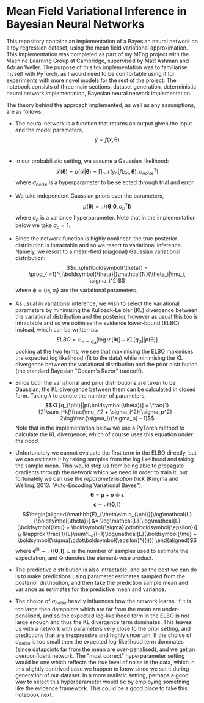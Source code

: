 # Mean Field Variational Inference in Bayesian Neural Networks

This repository contains an implementation of a Bayesian neural network on a toy regression dataset, using the mean field variational approximation. This implementation was completed as part of my MEng project with the Machine Learning Group at Cambridge, supervised by Matt Ashman and Adrian Weller. The purpose of this toy implementation was to familiarise myself with PyTorch, as I would need to be comfortable using it for experiments with more novel models for the rest of the project. The notebook consists of three main sections: dataset generation, deterministic neural network implementation, Bayesian neural network implementation.

The theory behind the approach implemented, as well as any assumptions, are as follows:

- The neural network is a function that returns an output given the input and the model parameters, $$\hat{y} = f(x, \boldsymbol{\theta})$$.

- In our probabilistic setting, we assume a Gaussian likelihood: $$\mathcal{L}(\boldsymbol{\theta}) = p(\mathcal{D}|\boldsymbol{\theta}) = \prod_n\mathcal{N}(y_n|f(x_n,\boldsymbol{\theta}), \sigma^2_{noise})$$ where $\sigma_{noise}$ is a hyperparameter to be selected through trial and error.

- We take independent Gaussian priors over the parameters, $$p(\boldsymbol{\theta}) = \mathcal{N}(\boldsymbol{\theta}|\boldsymbol{0}, \sigma_p^2\mathbf{I})$$ where $\sigma_p$ is a variance hyperparameter. Note that in the implementation below we take $\sigma_p = 1$.

- Since the network function is highly nonlinear, the true posterior distribution is intractable and so we resort to variational inference. Namely, we resort to a mean-field (diagonal) Gaussian variational distribution: $$q_\phi(\boldsymbol{\theta}) = \prod_{i=1}^{|\boldsymbol{\theta}|}\mathcal{N}(\theta_i|\mu_i, \sigma_i^2)$$ where $\phi = \{\mu_i, \sigma_i\}$ are the variational parameters.

- As usual in variational inference, we wish to select the variational parameters by minimising the Kullback-Leibler (KL) divergence between the variational distribution and the posterior, however as usual this too is intractable and so we optimise the evidence lower-bound (ELBO) instead, which can be written as: $$ELBO = \mathbb{E}_{\theta\sim q_{\phi}}[\log\mathcal{L}(\boldsymbol{\theta})] - KL[q_{\phi}||p(\boldsymbol{\theta})]$$ Looking at the two terms, we see that maximising the ELBO maximises the expected log likelihood (fit to the data) while minimising the KL divergence between the variational distribution and the prior distribution (the standard Bayesian "Occam's Razor" tradeoff).

- Since both the variational and prior distributions are taken to be Gaussian, the KL divergence between them can be calculated in closed form. Taking $k$ to denote the number of parameters, $$KL[q_{\phi}||p(\boldsymbol{\theta})] = \frac{1}{2}\sum_i^k[\frac{\mu_i^2 + \sigma_i^2}{\sigma_p^2} - 2\log\frac{\sigma_i}{\sigma_p} - 1]$$ Note that in the implementation below we use a PyTorch method to calculate the KL divergence, which of course uses this equation *under the hood*.

- Unfortunately we cannot evaluate the first term in the ELBO directly, but we can estimate it by taking samples from the log likelihood and taking the sample mean. This would stop us from being able to propagate gradients through the network which we need in order to train it, but fortunately we can use the *reparameterisation trick* (Kingma and Welling, 2013. "Auto-Encoding Variational Bayes"): $$\boldsymbol{\theta} = \boldsymbol{\mu} + \boldsymbol{\sigma}\odot\boldsymbol{\epsilon}$$  $$\boldsymbol{\epsilon} \sim \mathcal{N}(\boldsymbol{0}, \boldsymbol{I})$$ $$\begin{aligned}\mathbb{E}_{\theta\sim q_{\phi}}[\log\mathcal{L}(\boldsymbol{\theta})] &= \log\mathcal{L}(\log\mathcal{L}(\boldsymbol{\mu} + \boldsymbol{\sigma}\odot\boldsymbol{\epsilon})] \\ &\approx \frac{1}{L}\sum^L_{l=1}\log\mathcal{L}(\boldsymbol{\mu} + \boldsymbol{\sigma}\odot\boldsymbol{\epsilon}^{(l)}) \end{aligned}$$ where $\boldsymbol{\epsilon}^{(l)} \sim \mathcal{N}(\boldsymbol{0}, \boldsymbol{I})$, $L$ is the number of samples used to estimate the expectation, and $\odot$ denotes the element-wise product.

- The predictive distribution is also intractable, and so the best we can do is to make predictions using parameter estimates sampled from the posterior distribution, and then take the prediction sample mean and variance as estimates for the predictive mean and variance.

- The choice of $\sigma_{noise}$ heavily influences how the network learns. If it is too large then datapoints which are far from the mean are under-penalised, and so the expected log-likelihood term in the ELBO is not large enough and thus the KL divergence term dominates. This leaves us with a network with parameters very close to the prior setting, and predictions that are inexpressive and highly uncertain. If the choice of $\sigma_{noise}$ is too small then the expected log-likelihood term dominates (since datapoints far from the mean are over-penalised), and we get an overconfident network. The "most correct" hyperparameter setting would be one which reflects the true level of noise in the data, which in this slightly contrived case we happen to know since we set it during generation of our dataset. In a more realistic setting, perhaps a good way to select this hyperparameter would be by employing something like the evidence framework. This could be a good place to take this notebook next.